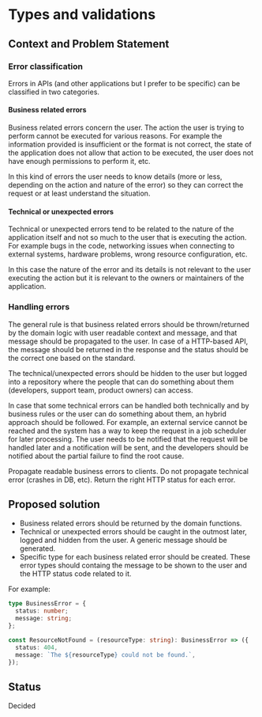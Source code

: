 # Types and validations

## Context and Problem Statement

### Error classification

Errors in APIs (and other applications but I prefer to be specific) can be classified in
two categories.

#### Business related errors

Business related errors concern the user. The action the user is trying to perform
cannot be executed for various reasons. For example the information provided is insufficient
or the format is not correct, the state of the application does not allow that action to be
executed, the user does not have enough permissions to perform it, etc.

In this kind of errors the user needs to know details (more or less, depending on the action and 
nature of the error) so they can correct the request or at least understand the situation.

#### Technical or unexpected errors

Technical or unexpected errors tend to be related to the nature of the application itself and
not so much to the user that is executing the action. For example bugs in the code, networking
issues when connecting to external systems, hardware problems, wrong resource configuration, etc.

In this case the nature of the error and its details is not relevant to the user executing the action
but it is relevant to the owners or maintainers of the application.

### Handling errors

The general rule is that business related errors should be thrown/returned by the domain logic
with user readable context and message, and that message should be propagated to the user.
In case of a HTTP-based API, the message should be returned in the response and the status should be
the correct one based on the standard.

The technical/unexpected errors should be hidden to the user but logged into a repository where the
people that can do something about them (developers, support team, product owners) can access.

In case that some technical errors can be handled both technically and by business rules or the user can do
something about them, an hybrid approach should be followed. For example, an external service cannot be reached
and the system has a way to keep the request in a job scheduler for later processing. The user needs to be notified
that the request will be handled later and a notification will be sent, and the developers should be notified about
the partial failure to find the root cause.

Propagate readable business errors to clients.
Do not propagate technical error (crashes in DB, etc).
Return the right HTTP status for each error.


## Proposed solution

- Business related errors should be returned by the domain functions. 
- Technical or unexpected errors should be caught in the outmost later, logged
and hidden from the user. A generic message should be generated.
- Specific type for each business related error should be created. These error types should
containg the message to be shown to the user and the HTTP status code related to it.

For example:

```typescript
type BusinessError = {
  status: number;
  message: string;
};

const ResourceNotFound = (resourceType: string): BusinessError => ({
  status: 404,
  message: `The ${resourceType} could not be found.`,
});
```

## Status

Decided

